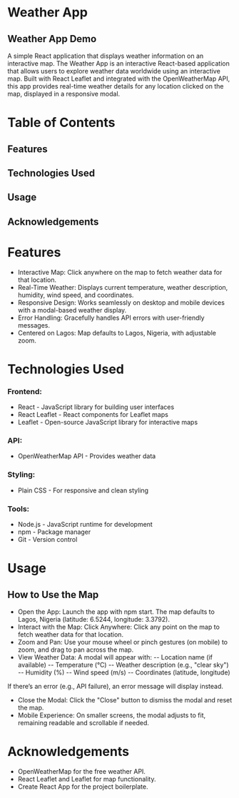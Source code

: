 # Weather App
## Weather App Demo
A simple React application that displays weather information on an interactive map.
The Weather App is an interactive React-based application that allows users to explore weather data worldwide using an interactive map. Built with React Leaflet and integrated with the OpenWeatherMap API, this app provides real-time weather details for any location clicked on the map, displayed in a responsive modal.

# Table of Contents
## Features
## Technologies Used
## Usage
## Acknowledgements

# Features
- Interactive Map: Click anywhere on the map to fetch weather data for that location.
- Real-Time Weather: Displays current temperature, weather description, humidity, wind speed, and coordinates.
- Responsive Design: Works seamlessly on desktop and mobile devices with a modal-based weather display.
- Error Handling: Gracefully handles API errors with user-friendly messages.
- Centered on Lagos: Map defaults to Lagos, Nigeria, with adjustable zoom.

# Technologies Used
### Frontend:
- React - JavaScript library for building user interfaces
- React Leaflet - React components for Leaflet maps
- Leaflet - Open-source JavaScript library for interactive maps

### API:
- OpenWeatherMap API - Provides weather data

### Styling:
- Plain CSS - For responsive and clean styling

### Tools:
- Node.js - JavaScript runtime for development
- npm - Package manager
- Git - Version control

# Usage
## How to Use the Map
- Open the App:
Launch the app with npm start. The map defaults to Lagos, Nigeria (latitude: 6.5244, longitude: 3.3792).
- Interact with the Map:
Click Anywhere: Click any point on the map to fetch weather data for that location.
- Zoom and Pan: Use your mouse wheel or pinch gestures (on mobile) to zoom, and drag to pan across the map.
- View Weather Data:
A modal will appear with:
-- Location name (if available)
-- Temperature (°C)
-- Weather description (e.g., "clear sky")
-- Humidity (%)
-- Wind speed (m/s)
-- Coordinates (latitude, longitude)

If there’s an error (e.g., API failure), an error message will display instead.

- Close the Modal:
Click the "Close" button to dismiss the modal and reset the map.
- Mobile Experience:
On smaller screens, the modal adjusts to fit, remaining readable and scrollable if needed.

# Acknowledgements
- OpenWeatherMap for the free weather API.
- React Leaflet and Leaflet for map functionality.
- Create React App for the project boilerplate.

